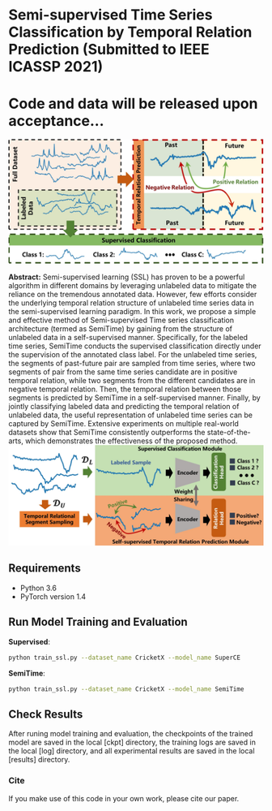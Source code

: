 # Semi-supervised Time Series Classification by Temporal Relation Prediction (Submitted to IEEE ICASSP 2021)

# Code and data will be released upon acceptance...


![motivation](img/motivation.jpg)



**Abstract:** Semi-supervised learning (SSL) has proven to be a powerful algorithm in different domains by leveraging unlabeled data to mitigate the reliance on the tremendous annotated data. However, few efforts consider the underlying temporal relation structure of unlabeled time series data in the semi-supervised learning paradigm. In this work, we propose a simple and effective method of Semi-supervised Time series classification architecture (termed as SemiTime) by gaining from the structure of unlabeled data in a self-supervised manner. Specifically, for the labeled time series, SemiTime conducts the supervised classification directly under the supervision of the annotated class label. For the unlabeled time series, the segments of past-future pair are sampled from time series, where two segments of pair from the same time series candidate are in positive temporal relation, while two segments from the different candidates are in negative temporal relation. Then, the temporal relation between those segments is predicted by SemiTime in a self-supervised manner. Finally, by jointly classifying labeled data and predicting the temporal relation of unlabeled data, the useful representation of unlabeled time series can be captured by SemiTime. Extensive experiments on multiple real-world datasets show that SemiTime consistently outperforms the state-of-the-arts, which demonstrates the effectiveness of the proposed method.
![SelfTime](img/method.jpg)

## Requirements

* Python 3.6
* PyTorch version 1.4


## Run Model Training and Evaluation


**Supervised**:
```bash
python train_ssl.py --dataset_name CricketX --model_name SuperCE
```

**SemiTime**:
```bash
python train_ssl.py --dataset_name CricketX --model_name SemiTime
```


## Check Results
After runing model training and evaluation, the checkpoints of the trained model are saved in the local [ckpt] directory, the training logs are saved in the local [log] directory, and all experimental results are saved in the local [results] directory.


### Cite
If you make use of this code in your own work, please cite our paper.
```bash

```